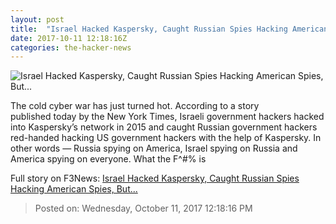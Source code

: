 ```yaml
---
layout: post
title:  "Israel Hacked Kaspersky, Caught Russian Spies Hacking American Spies, But..."
date: 2017-10-11 12:18:16Z
categories: the-hacker-news
---
```


![Israel Hacked Kaspersky, Caught Russian Spies Hacking American Spies, But...](https://3.bp.blogspot.com/-lwXvNtnSRmQ/Wd4LOlu4Q3I/AAAAAAAAuV4/N5ZNUYRvqeAM9sEGH89iCjhclXh5TN5ogCLcBGAs/s1600/kaspersky-hacking-news.png)

The cold cyber war has just turned hot. According to a story published today by the New York Times, Israeli government hackers hacked into Kaspersky’s network in 2015 and caught Russian government hackers red-handed hacking US government hackers with the help of Kaspersky. In other words — Russia spying on America, Israel spying on Russia and America spying on everyone. What the F^#% is


Full story on F3News: [Israel Hacked Kaspersky, Caught Russian Spies Hacking American Spies, But...](http://www.f3nws.com/n/dGKyFE)

> Posted on: Wednesday, October 11, 2017 12:18:16 PM
